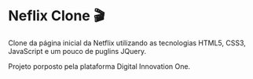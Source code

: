 # Neflix Clone 🎬
 Clone da página inicial da Netflix utilizando as tecnologias HTML5, CSS3, JavaScript e um pouco de puglins JQuery.
 
 Projeto porposto pela plataforma Digital Innovation One.
